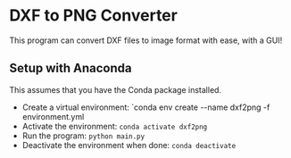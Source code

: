 # DXF to PNG Converter
This program can convert DXF files to image format with ease, with a GUI!

## Setup with Anaconda
This assumes that you have the Conda package installed.
* Create a virtual environment: `conda env create --name dxf2png -f environment.yml
* Activate the environment: `conda activate dxf2png`
* Run the program: `python main.py`
* Deactivate the environment when done: `conda deactivate`
